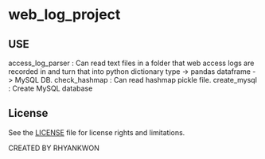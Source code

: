 # web_log_project

## USE

access_log_parser : Can read text files in a folder that web access logs are recorded in and turn that into python dictionary type -> pandas dataframe -> MySQL DB.
check_hashmap : Can read hashmap pickle file.
create_mysql : Create MySQL database

## License

See the [LICENSE](https://github.com/Rhyankwon/web_log_project/blob/main/LICENSE) file for license rights and limitations.


CREATED BY RHYANKWON
